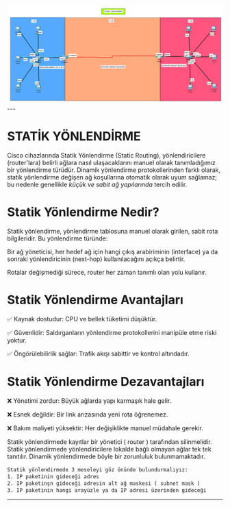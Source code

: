 <img src="https://github.com/reisoglusoftware/Networking-Projects/blob/main/Statik%20Y%C3%B6nlendirme/Statik%20Y%C3%B6nlendirme.png">
---

# STATİK YÖNLENDİRME

Cisco cihazlarında Statik Yönlendirme (Static Routing), yönlendiricilere (router'lara) belirli ağlara nasıl ulaşacaklarını manuel olarak tanımladığımız bir yönlendirme türüdür. Dinamik yönlendirme protokollerinden farklı olarak, statik yönlendirme değişen ağ koşullarına otomatik olarak uyum sağlamaz; bu nedenle genellikle *küçük ve sabit ağ yapılarında* tercih edilir.


# Statik Yönlendirme Nedir?
Statik yönlendirme, yönlendirme tablosuna manuel olarak girilen, sabit rota bilgileridir. Bu yönlendirme türünde:

Bir ağ yöneticisi, her hedef ağ için hangi çıkış arabiriminin (interface) ya da sonraki yönlendiricinin (next-hop) kullanılacağını açıkça belirtir.

Rotalar değişmediği sürece, router her zaman tanımlı olan yolu kullanır.


# Statik Yönlendirme Avantajları

✅ Kaynak dostudur: CPU ve bellek tüketimi düşüktür.

✅ Güvenlidir: Saldırganların yönlendirme protokollerini manipüle etme riski yoktur.

✅ Öngörülebilirlik sağlar: Trafik akışı sabittir ve kontrol altındadır.


# Statik Yönlendirme Dezavantajları

❌ Yönetimi zordur: Büyük ağlarda yapı karmaşık hale gelir.

❌ Esnek değildir: Bir link arızasında yeni rota öğrenemez.

❌ Bakım maliyeti yüksektir: Her değişiklikte manuel müdahale gerekir.

Statik yönlendirmede kayıtlar bir yönetici ( router ) tarafından silinmelidir. Statik yönlendirmede yönlendiricilere lokalde bağlı olmayan ağlar tek tek tanıtılır. Dinamik yönlendirmede böyle bir zorunluluk bulunmamaktadır. 

	Statik yönlendirmede 3 meseleyi göz önünde bulundurmalıyız:
    1. IP paketinin gideceği adres
    2. IP paketinşn gideceği adresin alt ağ maskesi ( subnet mask )
    3. IP paketinin hangi arayüzle ya da IP adresi üzerinden gideceği

---


